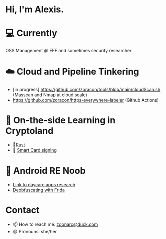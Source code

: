 # Hi, I'm Alexis.

# 💻 Currently
OSS Management @ EFF and sometimes security researcher

# ☁️ Cloud and Pipeline Tinkering
- [in progress] https://github.com/zoracon/tools/blob/main/cloudScan.sh (Masscan and Nmap at cloud scale)
- https://github.com/zoracon/https-everywhere-labeler (Github Actions)

# :key: On-the-side Learning in Cryptoland
- 🦀[Rust](https://github.com/zoracon/rust-crypto)
- :lock_with_ink_pen: [Smart Card signing](https://github.com/zoracon/tools/blob/main/smartcard_signing.sh)

# :robot: Android RE Noob
- [Link to daycare apps research](https://www.eff.org/deeplinks/2022/06/daycare-apps-are-dangerously-insecure)
- [Deobfuscating with Frida](https://zoracon.github.io/blog/2022/07/06/deobfuscate-with-frida-exercise)

# Contact
- 📫 How to reach me: zoonarc@duck.com
- 😄 Pronouns: she/her
